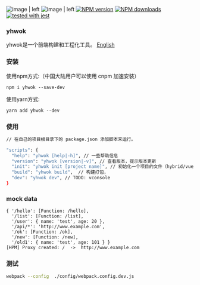 ![image | left](https://img.shields.io/badge/PRs-welcome-brightgreen.svg "")
![image | left](https://img.shields.io/github/license/mashape/apistatus.svg "")
[![NPM version](https://img.shields.io/npm/v/yhwok.svg?style=flat)](https://npmjs.org/package/yhwok)
[![NPM downloads](http://img.shields.io/npm/dm/yhwok.svg?style=flat)](https://npmjs.org/package/yhwok)
[![tested with jest](https://img.shields.io/badge/tested_with-jest-99424f.svg)](https://github.com/facebook/jest)

### yhwok

yhwok是一个前端构建和工程化工具。 [English](readme.md)

### 安装

使用npm方式:（中国大陆用户可以使用 cnpm 加速安装）

`npm i yhwok --save-dev`

使用yarn方式:

`yarn add yhwok --dev`

### 使用

``` bash
// 在自己的项目根目录下的 package.json 添加脚本来运行。

"scripts": {
  "help": "yhwok [help|-h]", // 一些帮助信息
  "version": "yhwok [version|-v]", // 查看版本，提示版本更新
  "init": "yhwok init [project name]", // 初始化一个项目的文件（hybrid/vue/weex/react/...）
  "build": "yhwok build",  // 构建打包，
  "dev": "yhwok dev", // TODO: vconsole
}
```

### mock data

```
{ '/hello': [Function: /hello],
  '/list': [Function: /list],
  '/user': { name: 'test', age: 20 },
  '/api/*': 'http://www.example.com',
  '/ok': [Function: /ok],
  '/new': [Function: /new],
  '/old1': { name: 'test', age: 101 } }
[HPM] Proxy created: /  ->  http://www.example.com
```

### 测试

``` bash
webpack --config  ./config/webpack.config.dev.js
```